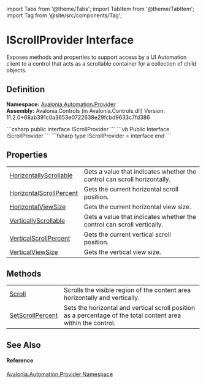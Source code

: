 import Tabs from '@theme/Tabs'; 
import TabItem from '@theme/TabItem'; 
import Tag from '@site/src/components/Tag'; 

# IScrollProvider Interface


Exposes methods and properties to support access by a UI Automation client to a control that acts as a scrollable container for a collection of child objects.



## Definition
**Namespace:** <a href="N_Avalonia_Automation_Provider">Avalonia.Automation.Provider</a>  
**Assembly:** Avalonia.Controls (in Avalonia.Controls.dll) Version: 11.2.0+68ab391c0a3653e0722638e29fcbd9633c7fd386

<Tabs groupId="api-code-preview">
<TabItem value="csharp" label="C#">
```csharp
public interface IScrollProvider
```
</TabItem>
<TabItem value="vb" label="VB">
```vb
Public Interface IScrollProvider
```
</TabItem>
<TabItem value="fsharp" label="F#">
```fsharp
type IScrollProvider = interface end
```
</TabItem>
</Tabs>



## Properties
<table>
<tr>
<td><a href="P_Avalonia_Automation_Provider_IScrollProvider_HorizontallyScrollable">HorizontallyScrollable</a></td>
<td>Gets a value that indicates whether the control can scroll horizontally.</td>
</tr>
<tr>
<td><a href="P_Avalonia_Automation_Provider_IScrollProvider_HorizontalScrollPercent">HorizontalScrollPercent</a></td>
<td>Gets the current horizontal scroll position.</td>
</tr>
<tr>
<td><a href="P_Avalonia_Automation_Provider_IScrollProvider_HorizontalViewSize">HorizontalViewSize</a></td>
<td>Gets the current horizontal view size.</td>
</tr>
<tr>
<td><a href="P_Avalonia_Automation_Provider_IScrollProvider_VerticallyScrollable">VerticallyScrollable</a></td>
<td>Gets a value that indicates whether the control can scroll vertically.</td>
</tr>
<tr>
<td><a href="P_Avalonia_Automation_Provider_IScrollProvider_VerticalScrollPercent">VerticalScrollPercent</a></td>
<td>Gets the current vertical scroll position.</td>
</tr>
<tr>
<td><a href="P_Avalonia_Automation_Provider_IScrollProvider_VerticalViewSize">VerticalViewSize</a></td>
<td>Gets the vertical view size.</td>
</tr>
</table>

## Methods
<table>
<tr>
<td><a href="M_Avalonia_Automation_Provider_IScrollProvider_Scroll">Scroll</a></td>
<td>Scrolls the visible region of the content area horizontally and vertically.</td>
</tr>
<tr>
<td><a href="M_Avalonia_Automation_Provider_IScrollProvider_SetScrollPercent">SetScrollPercent</a></td>
<td>Sets the horizontal and vertical scroll position as a percentage of the total content area within the control.</td>
</tr>
</table>

## See Also


#### Reference
<a href="N_Avalonia_Automation_Provider">Avalonia.Automation.Provider Namespace</a>  
